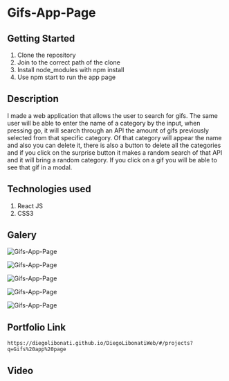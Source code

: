 # Gifs-App-Page

## Getting Started

1. Clone the repository
2. Join to the correct path of the clone
3. Install node_modules with npm install
4. Use npm start to run the app page

## Description

I made a web application that allows the user to search for gifs. The same user will be able to enter the name of a category by the input, when pressing go, it will search through an API the amount of gifs previously selected from that specific category. Of that category will appear the name and also you can delete it, there is also a button to delete all the categories and if you click on the surprise button it makes a random search of that API and it will bring a random category. If you click on a gif you will be able to see that gif in a modal.

## Technologies used

1. React JS
2. CSS3

## Galery

![Gifs-App-Page](https://raw.githubusercontent.com/DiegoLibonati/DiegoLibonatiWeb/main/data/projects/React/Imagenes/gifappreact-0.jpg)

![Gifs-App-Page](https://raw.githubusercontent.com/DiegoLibonati/DiegoLibonatiWeb/main/data/projects/React/Imagenes/gifappreact-1.jpg)

![Gifs-App-Page](https://raw.githubusercontent.com/DiegoLibonati/DiegoLibonatiWeb/main/data/projects/React/Imagenes/gifappreact-2.jpg)

![Gifs-App-Page](https://raw.githubusercontent.com/DiegoLibonati/DiegoLibonatiWeb/main/data/projects/React/Imagenes/gifappreact-3.jpg)

![Gifs-App-Page](https://raw.githubusercontent.com/DiegoLibonati/DiegoLibonatiWeb/main/data/projects/React/Imagenes/gifappreact-4.jpg)

## Portfolio Link

`https://diegolibonati.github.io/DiegoLibonatiWeb/#/projects?q=Gifs%20app%20page`

## Video
